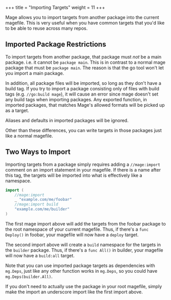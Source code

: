 +++
title = "Importing Targets"
weight = 11
+++

Mage allows you to import targets from another package into the current
magefile.  This is very useful when you have common targets that you'd like to
be able to reuse across many repos.

## Imported Package Restrictions

To import targets from another package, that package must *not* be a main
package.  i.e. it cannot be `package main`.  This is in contrast to a normal
mage package that must be `package main`.  The reason is that the go tool won't
let you import a main package.

In addition, all package files will be imported, so long as they don't have a 
build tag.  If you try to import a package consisting only of files with build 
tags (e.g. `//go:build mage`), it will cause an error since mage doesn't set any 
build tags when importing packages.  Any exported function, in imported 
packages, that matches Mage's allowed formats will be picked up as a target.

Aliases and defaults in imported packages will be ignored. 

Other than these differences, you can write targets in those packages just
like a normal magefile.

## Two Ways to Import

Importing targets from a package simply requires adding a `//mage:import`
comment on an import statement in your magefile.  If there is a name after this
tag, the targets will be imported into what is effectively like a namespace.

```go
import (
    //mage:import
    _ "example.com/me/foobar" 
    //mage:import build
    "example.com/me/builder"
)
```

The first mage import above will add the targets from the foobar package to the
root namespace of your current magefile.  Thus, if there's a `func Deploy()` in
foobar, your magefile will now have a `deploy` target.

The second import above will create a `build` namespace for the targets in the
`builder` package.  Thus, if there's a `func All()` in builder, your magefile
will now have a `build:all` target.

Note that you can use imported package targets as dependencies with `mg.Deps`,
just like any other function works in `mg.Deps`, so you could have
`mg.Deps(builder.All)`.

If you don't need to actually use the package in your root magefile, simply make
the import an underscore import like the first import above.


